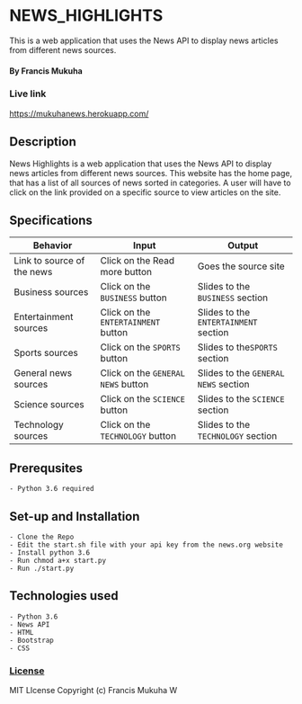 # NEWS_HIGHLIGHTS
This is a web application that uses the News API to display news articles from different news sources.  

#### By Francis Mukuha

### Live link
https://mukuhanews.herokuapp.com/

## Description
News Highlights is a web application that uses the News API to display news articles from different news sources.
This website has the home page, that has a list of all sources of news sorted in categories.
A user will have to click on the link provided on a specific source to view articles on the site.

## Specifications
| Behavior            | Input                         | Output                        | 
| ------------------- | ----------------------------- | ----------------------------- |
| Link to source of the news | Click on the Read more button | Goes the source site |
| Business sources | Click on the `BUSINESS` button | Slides to the `BUSINESS` section |
| Entertainment sources | Click on the `ENTERTAINMENT` button | Slides to the `ENTERTAINMENT` section |
| Sports sources | Click on the `SPORTS` button | Slides to the`SPORTS` section |
| General news sources | Click on the `GENERAL NEWS` button | Slides to the `GENERAL NEWS` section |
| Science sources | Click on the `SCIENCE` button | Slides to the `SCIENCE` section |
| Technology sources | Click on the `TECHNOLOGY` button | Slides to the `TECHNOLOGY` section |

## Prerequsites
    - Python 3.6 required

## Set-up and Installation
    - Clone the Repo
    - Edit the start.sh file with your api key from the news.org website
    - Install python 3.6
    - Run chmod a+x start.py
    - Run ./start.py
    

## Technologies used
    - Python 3.6
    - News API 
    - HTML
    - Bootstrap
    - CSS

### [License](LICENSE)
MIT LIcense
Copyright (c) Francis Mukuha W
